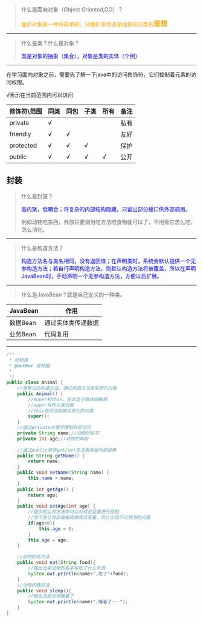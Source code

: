 
> <p>什么是面向对象（Object Oriented,OO）？</p>
> <p style="color:orange">面向对象是一种将简单的、分散的事物逐渐抽象和归类的<strong style="font-size:18px">思想</strong></p>
***
> <p>什么是类？什么是对象？</p>
> <p style="color:blue">类是对象的抽象（集合），对象是类的实体（个例）</p>
***
在学习面向对象之前，需要先了解一下java中的访问修饰符，它们控制着元素的访问权限。 
<p>√表示在当前范围内可以访问</p>

修饰符\范围 | 同类|同包|子类|所有|备注
---|---|---|---|---|---
private | √||||私有
friendly| √|√|||友好
protected|√|√|√||保护
public|√|√|√|√|公开


## 封装 
> <p>什么是封装？</p>
> <p style="color:blue">高内聚，低耦合；将复杂的内部结构隐藏，只留出部分接口供外部调用。</p>
> <p > 例如动物吃东西，外部只要调用吃方法喂食物就可以了，不用管它怎么吃，怎么消化。 </p>
***
> <p>什么是构造方法？</p>
> <p style="color:blue">构造方法名与类名相同，没有返回值；在声明类时，系统会默认提供一个无参构造方法；若自行声明构造方法，则默认构造方法将被覆盖，所以在声明JavaBean时，手动声明一个无参构造方法，方便以后扩展。</p>
***
> <p>什么是JavaBean？就是自己定义的一种类。</p>
JavaBean | 作用 
---|---
数据Bean | 通过实体类传递数据
业务Bean | 代码复用
***

```java
/**
 * 动物类
 * @author 爱转圈
 *
 */
public class Animal {
	//类默认的构造方法，通过构造方法来实例化对象
	public Animal() {
		//super和this，在此处不做详细解释
		//super指代父类对象
		//this指代当前被实例化的对象
		super();
	}
	//通过private关键字限制外部访问
	private String name;//动物的名字
	private int age;//动物的年龄
	
	//通过public修饰get/set方法用来给外部调用
	public String getName() {
		return name;
	}
	public void setName(String name) {
		this.name = name;
	}
	public int getAge() {
		return age;
	}
	public void setAge(int age) {
		//提供的公共方法中可以对成员变量进行控制
		//而不是让外部直接调用成员变量，防止出现不可预测的问题
		if(age<0){
			this.age = 0;
		}
		this.age = age;
	}
	
	//动物的吃方法
	public void eat(String food){
		//输出当前动物的名字和吃了什么东西
		System.out.println(name+",吃了"+food);
	}
	//动物的睡方法
	public void sleep(){
		//输出当前动物睡着了
		System.out.println(name+",睡着了···");
	}
}
```